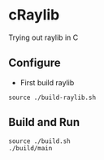# cRaylib
Trying out raylib in C

## Configure
- First build raylib
```
source ./build-raylib.sh
```

## Build and Run
```
source ./build.sh
./build/main
```
